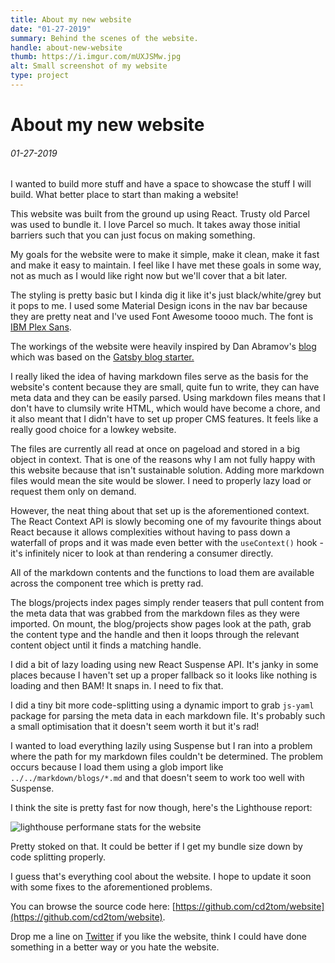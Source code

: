 ```yaml
---
title: About my new website
date: "01-27-2019"
summary: Behind the scenes of the website.
handle: about-new-website
thumb: https://i.imgur.com/mUXJSMw.jpg
alt: Small screenshot of my website
type: project
---
```


# About my new website

###### 01-27-2019

I wanted to build more stuff and have a space to showcase the stuff I will build. What better place to start than making a website!

This website was built from the ground up using React. Trusty old Parcel was used to bundle it. I love Parcel so much. It takes away those initial barriers such that you can just focus on making something.

My goals for the website were to make it simple, make it clean, make it fast and make it easy to maintain. I feel like I have met these goals in some way, not as much as I would like right now but we'll cover that a bit later.

The styling is pretty basic but I kinda dig it like it's just black/white/grey but it pops to me. I used some Material Design icons in the nav bar because they are pretty neat and I've used Font Awesome toooo much. The font is [IBM Plex Sans](https://fonts.google.com/specimen/IBM+Plex+Sans).

The workings of the website were heavily inspired by Dan Abramov's [blog](https://overreacted.io/) which was based on the [Gatsby blog starter.](https://github.com/gatsbyjs/gatsby-starter-blog)

I really liked the idea of having markdown files serve as the basis for the website's content because they are small, quite fun to write, they can have meta data and they can be easily parsed. Using markdown files means that I don't have to clumsily write HTML, which would have become a chore, and it also meant that I didn't have to set up proper CMS features. It feels like a really good choice for a lowkey website.

The files are currently all read at once on pageload and stored in a big object in context. That is one of the reasons why I am not fully happy with this website because that isn't sustainable solution. Adding more markdown files would mean the site would be slower. I need to properly lazy load or request them only on demand.

However, the neat thing about that set up is the aforementioned context. The React Context API is slowly becoming one of my favourite things about React because it allows complexities without having to pass down a waterfall of props and it was made even better with the `useContext()` hook - it's infinitely nicer to look at than rendering a consumer directly.

All of the markdown contents and the functions to load them are available across the component tree which is pretty rad.

The blogs/projects index pages simply render teasers that pull content from the meta data that was grabbed from the markdown files as they were imported. On mount, the blog/projects show pages look at the path, grab the content type and the handle and then it loops through the relevant content object until it finds a matching handle.

I did a bit of lazy loading using new React Suspense API. It's janky in some places because I haven't set up a proper fallback so it looks like nothing is loading and then BAM! It snaps in. I need to fix that.

I did a tiny bit more code-splitting using a dynamic import to grab `js-yaml` package for parsing the meta data in each markdown file. It's probably such a small optimisation that it doesn't seem worth it but it's rad!

I wanted to load everything lazily using Suspense but I ran into a problem where the path for my markdown files couldn't be determined. The problem occurs because I load them using a glob import like `../../markdown/blogs/*.md` and that doesn't seem to work too well with Suspense.

I think the site is pretty fast for now though, here's the Lighthouse report:

![lighthouse performane stats for the website](https://i.imgur.com/KaL9XKL.jpg)

Pretty stoked on that. It could be better if I get my bundle size down by code splitting properly.

I guess that's everything cool about the website. I hope to update it soon with some fixes to the aforementioned problems.

You can browse the source code here: [https://github.com/cd2tom/website](https://github.com/cd2tom/website).

Drop me a line on [Twitter](https://twitter.com/tomjfinney) if you like the website, think I could have done something in a better way or you hate the website.
